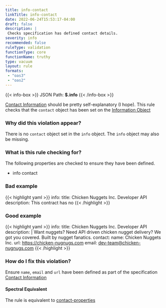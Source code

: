 ```yaml
---
title: info-contact
linkTitle: info-contact
date: 2022-06-24T15:53:17-04:00
draft: false
description: |
 Checks specification has defined contact details.
severity: info
recommended: false
ruleType: validation
functionType: core
functionName: truthy
type: vacuum
layout: rule
formats:
 - "oas3"
 - "oas2"
---
```


{{< info-box >}}
JSON Path: __$.info__ 
{{< /info-box >}}

[Contact Information](https://swagger.io/specification/#contact-object) should be pretty self-explanatory (I hope). This rule
checks that the `contact` object has been set on the [Information Object](https://swagger.io/specification/#info-object)

### Why did this violation appear?

There is no `contact` object set in the `info` object. The `info` object may also be missing.

### What is this rule checking for?

The following properties are checked to ensure they have been defined.

- info contact

### Bad example

{{< highlight yaml >}}
info:
  title: Chicken Nuggets Inc. Developer API
  description: This contract has no
{{< /highlight >}}

### Good example

{{< highlight yaml >}}
info:
  title: Chicken Nuggets Inc. Developer API
  description: |
    Want nuggets? Need API driven chicken nugget delivery? We got you covered. Built by nugget fanatics. 
  contact:
    name: Chicken Nuggets Inc.
    url: https://chicken-nugnugs.com
    email: dev-team@chicken-nugnugs.com
{{< /highlight >}}



### How do I fix this violation?

Ensure `name`, `email` and `url` have been defined as part of the specification [Contact Information](https://swagger.io/specification/#contact-object)

#### Spectral Equivalent

The rule is equivalent to [contact-properties](https://meta.stoplight.io/docs/spectral/4dec24461f3af-open-api-rules#contact-properties)